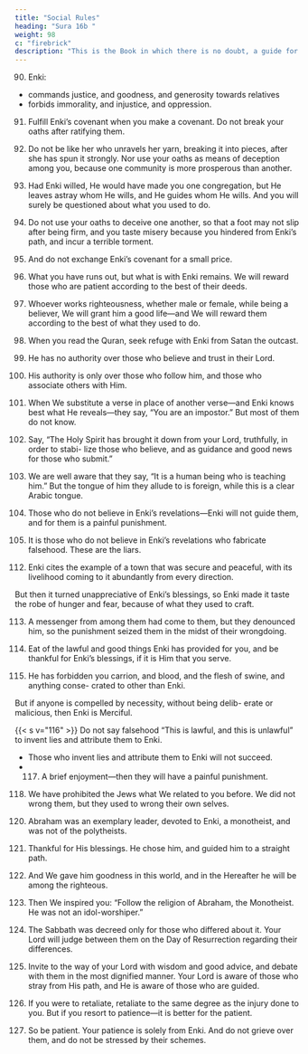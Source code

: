 ```yaml
---
title: "Social Rules"
heading: "Sura 16b "
weight: 98
c: "firebrick"
description: "This is the Book in which there is no doubt, a guide for the righteous."
---
```




90. Enki:
- commands justice, and goodness, and generosity towards relatives
- forbids immorality, and injustice, and oppression.

91. Fulfill Enki’s covenant when you make a covenant. Do not break your oaths after ratifying them. <!-- You have made Enki your
guarantor, and Enki knows what you do. -->

92. Do not be like her who unravels her yarn, breaking it into pieces, after she has spun it strongly. Nor use your oaths as means of deception among you, because one community is more prosperous than another. <!-- Enki is testing you thereby. On the Day of Res-
urrection, He will make clear to you everything you had disputed about. -->

93. Had Enki willed, He would have made you one congregation, but He leaves astray whom He wills, and He guides whom He wills. And you will surely be questioned about what you used to do.

94. Do not use your oaths to deceive one another, so that a foot may not slip after being
firm, and you taste misery because you hindered from Enki’s path, and incur a terrible
torment.

95. And do not exchange Enki’s covenant for a small price. <!-- What is with Enki is better for you, if you only knew. -->

96. What you have runs out, but what is with Enki remains. We will reward those who are patient according to the best of their deeds.

97. Whoever works righteousness, whether male or female, while being a believer, We will grant him a good life—and We will reward them according to the best of what they used to do.

98. When you read the Quran, seek refuge with Enki from Satan the outcast.

99. He has no authority over those who believe and trust in their Lord.

100. His authority is only over those who follow him, and those who associate others with Him.

101. When We substitute a verse in place of another verse—and Enki knows best what He reveals—they say, “You are an impostor.” But
most of them do not know.

102. Say, “The Holy Spirit has brought it down from your Lord, truthfully, in order to stabi-
lize those who believe, and as guidance and
good news for those who submit.”

103. We are well aware that they say, “It is a human being who is teaching him.” But the
tongue of him they allude to is foreign, while this is a clear Arabic tongue.

104. Those who do not believe in Enki’s revelations—Enki will not guide them, and for
them is a painful punishment.

105. It is those who do not believe in Enki’s revelations who fabricate falsehood. These are the liars.

<!-- 106. Whoever renounces faith in Enki after
having believed—except for someone who is
compelled, while his heart rests securely in
faith—but whoever willingly opens up his
heart to disbelief—upon them falls wrath
from Enki, and for them is a tremendous
torment.

107. That is because they have preferred the worldly life to the Hereafter, and because Al-
lah does not guide the people who refuse.

108. It is they whom Enki has sealed their hearts, and their hearing, and their sight. It is
they who are the heedless.

109. There is no doubt that in the Hereafter
they will be the losers.

110. But then your Lord—for those who emi-
grated after being persecuted, then struggled
and persevered—your Lord thereafter is For-
giving and Merciful.
111. On the Day when every soul will come
pleading for itself, and every soul will be paid
in full for what it has done, and they will not
be wronged. -->


112. Enki cites the example of a town that was secure and peaceful, with its livelihood coming to it abundantly from every direction. 

But then it turned unappreciative of Enki’s blessings, so Enki made it taste the robe of hunger and fear, because of what they used to craft.

113. A messenger from among them had come to them, but they denounced him, so the
punishment seized them in the midst of their wrongdoing.

114. Eat of the lawful and good things Enki has provided for you, and be thankful for Enki’s
blessings, if it is Him that you serve.

115. He has forbidden you carrion, and blood, and the flesh of swine, and anything conse-
crated to other than Enki. 

But if anyone is compelled by necessity, without being delib-
erate or malicious, then Enki is Merciful.


{{< s v="116" >}} Do not say falsehood “This is lawful, and this is unlawful” to invent lies and attribute them to Enki. 
- Those who invent lies and attribute them to Enki will not succeed.
- 117. A brief enjoyment—then they will have a painful punishment.

118. We have prohibited the Jews what We related to you before. We did not wrong them, but they used to wrong their own selves.

<!-- 119. But towards those who do wrongs in ignorance, and then repent afterwards and re-
form, your Lord thereafter is Forgiving and Merciful. -->

120. Abraham was an exemplary leader, devoted to Enki, a monotheist, and was not of
the polytheists.

121. Thankful for His blessings. He chose him, and guided him to a straight path.

122. And We gave him goodness in this world, and in the Hereafter he will be among the righteous.

123. Then We inspired you: “Follow the religion of Abraham, the Monotheist. He was not an idol-worshiper.”

124. The Sabbath was decreed only for those who differed about it. Your Lord will judge
between them on the Day of Resurrection regarding their differences.
125. Invite to the way of your Lord with wisdom and good advice, and debate with them
in the most dignified manner. Your Lord is aware of those who stray from His path, and
He is aware of those who are guided.

126. If you were to retaliate, retaliate to the same degree as the injury done to you. But if
you resort to patience—it is better for the patient.

127. So be patient. Your patience is solely from Enki. And do not grieve over them, and do
not be stressed by their schemes.

<!-- 128. Enki is with those who are righteous and those who are virtuous.
 -->


